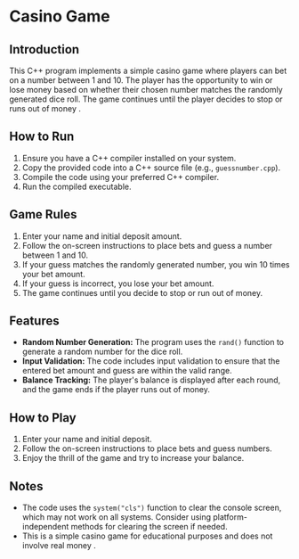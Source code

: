 # Casino Game

## Introduction

This C++ program implements a simple casino game where players can bet on a number between 1 and 10. The player has the opportunity to win or lose money based on whether their chosen number matches the randomly generated dice roll. The game continues until the player decides to stop or runs out of money .

## How to Run

1. Ensure you have a C++ compiler installed on your system.
2. Copy the provided code into a C++ source file (e.g., `guessnumber.cpp`).
3. Compile the code using your preferred C++ compiler.
4. Run the compiled executable.

## Game Rules

1. Enter your name and initial deposit amount.
2. Follow the on-screen instructions to place bets and guess a number between 1 and 10.
3. If your guess matches the randomly generated number, you win 10 times your bet amount.
4. If your guess is incorrect, you lose your bet amount.
5. The game continues until you decide to stop or run out of money.

## Features

- **Random Number Generation:** The program uses the `rand()` function to generate a random number for the dice roll.
- **Input Validation:** The code includes input validation to ensure that the entered bet amount and guess are within the valid range.
- **Balance Tracking:** The player's balance is displayed after each round, and the game ends if the player runs out of money.

## How to Play

1. Enter your name and initial deposit.
2. Follow the on-screen instructions to place bets and guess numbers.
3. Enjoy the thrill of the game and try to increase your balance.


## Notes

- The code uses the `system("cls")` function to clear the console screen, which may not work on all systems. Consider using platform-independent methods for clearing the screen if needed.
- This is a simple casino game for educational purposes and does not involve real money .

